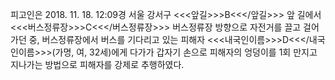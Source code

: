 피고인은 2018. 11. 18. 12:09경 서울 강서구 <<<앞길>>>B<<</앞길>>> 앞 길에서 <<<버스정류장>>>C<<</버스정류장>>> 버스정류장 방향으로 자전거를 끌고 걸어가던 중, 버스정류장에서 버스를 기다리고 있는 피해자 <<<내국인이름>>>D<<</내국인이름>>>(가명, 여, 32세)에게 다가가 갑자기 손으로 피해자의 엉덩이를 1회 만지고 지나가는 방법으로 피해자를 강제로 추행하였다.
